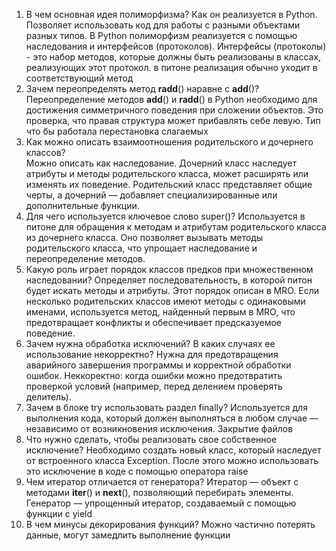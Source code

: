 1. В чем основная идея полиморфизма? Как он реализуется в Python. Позволяет использовать код для работы с разными объектами  разных типов. В Python полиморфизм реализуется с помощью наследования и интерфейсов (протоколов).
Интерфейсы (протоколы) - это набор методов, которые должны быть реализованы в классах, реализующих этот протокол. в питоне реализация обычно уходит в соответствующий метод
2. Зачем переопределять метод __radd__() наравне с __add__()? Переопределение методов __add__() и __radd__() в Python необходимо для достижения симметричного поведения при сложении объектов. Это проверка, что правая структура может прибавлять себе левую. Тип что бы работала перестановка слагаемых
3. Как можно описать взаимоотношения родительского и дочернего классов?  
Можно описать как наследование. Дочерний класс наследует атрибуты и методы родительского класса, может расширять или изменять их поведение. Родительский класс представляет общие черты, а дочерний — добавляет специализированные или дополнительные функции.
4. Для чего используется ключевое слово super()? Используется в питоне для обращения к методам и атрибутам родительского класса из дочернего класса. Оно позволяет вызывать методы родительского класса, что упрощает наследование и переопределение методов.
5. Какую роль играет порядок классов предков при множественном наследовании? Определяет последовательность, в которой питон будет искать методы и атрибуты. Этот порядок описан в MRO. Если несколько родительских классов имеют методы с одинаковыми именами, используется метод, найденный первым в MRO, что предотвращает конфликты и обеспечивает предсказуемое поведение.
6. Зачем нужна обработка исключений? В каких случаях ее использование некорректно? Нужна для предотвращения аварийного завершения программы и корректной обработки ошибок. Неккоректно: когда ошибки можно предотвратить проверкой условий (например, перед делением проверять делитель).
7. Зачем в блоке try использовать раздел finally? Используется для выполнения кода, который должен выполняться в любом случае — независимо от возникновения исключения. Закрытие файлов
8. Что нужно сделать, чтобы реализовать свое собственное исключение? Необходимо создать новый класс, который наследует от встроенного класса Exception. После этого можно использовать это исключение в коде с помощью оператора raise
9. Чем итератор отличается от генератора? Итератор — объект с методами __iter__() и __next__(), позволяющий перебирать элементы. Генератор — упрощенный итератор, создаваемый с помощью функции с yield
10. В чем минусы декорирования функций? Можно частично потерять данные, могут замедлить выполнение функции
    
